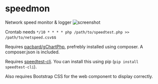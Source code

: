 # speedmon
Network speed monitor &amp; logger
![screenshot](http://i.imgur.com/OxBOFwK.png)

Crontab needs ````*/10 * * * * php /path/to/speedtest.php >> /path/to/netspeed.csv````ss

Requires [pacbard/gChartPhp](https://github.com/pacbard/gChartPhp), prefrebly installed using composer. A composer.json is included.

Requires [speedtest-cli](https://pypi.python.org/pypi/speedtest-cli/). You can install this using pip (`pip install speedtest-cli`).

Also requires Bootstrap CSS for the web component to display correctly.
